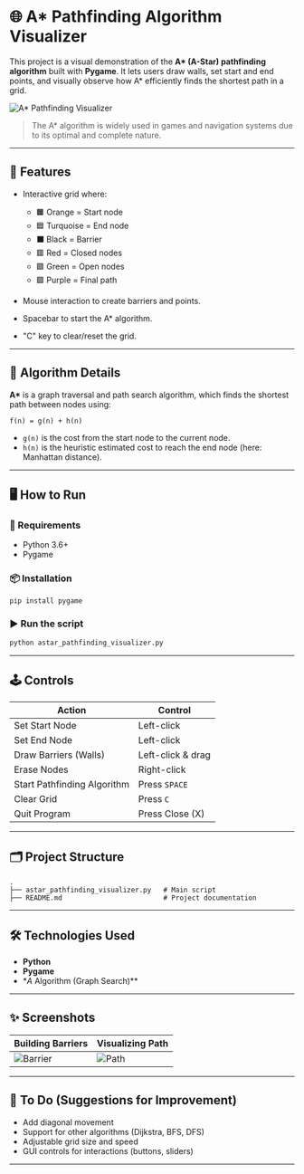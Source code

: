 # 🌐 A\* Pathfinding Algorithm Visualizer

This project is a visual demonstration of the **A\* (A-Star) pathfinding algorithm** built with **Pygame**. It lets users draw walls, set start and end points, and visually observe how A\* efficiently finds the shortest path in a grid.

![A\* Pathfinding Visualizer](https://upload.wikimedia.org/wikipedia/commons/5/5d/Astar_progress_animation.gif)

> The A\* algorithm is widely used in games and navigation systems due to its optimal and complete nature.

---

## 🚀 Features

* Interactive grid where:

  * 🟧 Orange = Start node
  * 🟦 Turquoise = End node
  * ⬛ Black = Barrier
  * 🟥 Red = Closed nodes
  * 🟩 Green = Open nodes
  * 🟪 Purple = Final path

* Mouse interaction to create barriers and points.

* Spacebar to start the A\* algorithm.

* "C" key to clear/reset the grid.

---

## 🧠 Algorithm Details

**A\*** is a graph traversal and path search algorithm, which finds the shortest path between nodes using:

```
f(n) = g(n) + h(n)
```

* `g(n)` is the cost from the start node to the current node.
* `h(n)` is the heuristic estimated cost to reach the end node (here: Manhattan distance).

---

## 🖥️ How to Run

### 🔧 Requirements

* Python 3.6+
* Pygame

### 📦 Installation

```bash
pip install pygame
```

### ▶️ Run the script

```bash
python astar_pathfinding_visualizer.py
```

---

## 🕹️ Controls

| Action                      | Control           |
| --------------------------- | ----------------- |
| Set Start Node              | Left-click        |
| Set End Node                | Left-click        |
| Draw Barriers (Walls)       | Left-click & drag |
| Erase Nodes                 | Right-click       |
| Start Pathfinding Algorithm | Press `SPACE`     |
| Clear Grid                  | Press `C`         |
| Quit Program                | Press Close (X)   |

---

## 🗂️ Project Structure

```
.
├── astar_pathfinding_visualizer.py   # Main script
├── README.md                         # Project documentation
```

---

## 🛠️ Technologies Used

* **Python**
* **Pygame**
* **A* Algorithm (Graph Search)*\*

---

## ✨ Screenshots

| Building Barriers                           | Visualizing Path                         |
| ------------------------------------------- | ---------------------------------------- |
| ![Barrier](https://i.imgur.com/LzwOnVq.png) | ![Path](https://i.imgur.com/sT3aOGN.png) |

---

## 📌 To Do (Suggestions for Improvement)

* Add diagonal movement
* Support for other algorithms (Dijkstra, BFS, DFS)
* Adjustable grid size and speed
* GUI controls for interactions (buttons, sliders)

---

